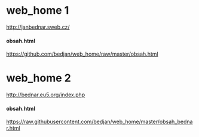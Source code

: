 # web_home 1

http://janbednar.sweb.cz/

#### obsah.html
https://github.com/bedjan/web_home/raw/master/obsah.html

# web_home 2

http://bednar.eu5.org/index.php

#### obsah.html
https://raw.githubusercontent.com/bedjan/web_home/master/obsah_bednar.html

